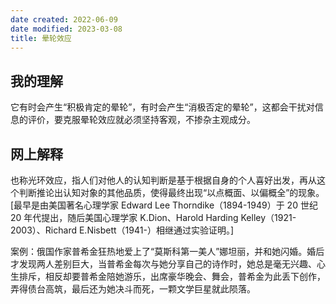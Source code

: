 ```yaml
---
date created: 2022-06-09
date modified: 2023-03-08
title: 晕轮效应
---
```


## 我的理解

它有时会产生“积极肯定的晕轮”，有时会产生“消极否定的晕轮”，这都会干扰对信息的评价，要克服晕轮效应就必须坚持客观，不掺杂主观成分。

## 网上解释

也称光环效应，指人们对他人的认知判断是基于根据自身的个人喜好出发，再从这个判断推论出认知对象的其他品质，使得最终出现“以点概面、以偏概全”的现象。[最早是由美国著名心理学家 Edward Lee Thorndike（1894-1949）于 20 世纪 20 年代提出，随后美国心理学家 K.Dion、Harold Harding Kelley（1921-2003）、Richard E.Nisbett（1941-）相继通过实验证明。]

案例：俄国作家普希金狂热地爱上了“莫斯科第一美人”娜坦丽，并和她闪婚。婚后才发现两人差别巨大，当普希金每次与她分享自己的诗作时，她总是毫无兴趣、心生排斥，相反却要普希金陪她游乐，出席豪华晚会、舞会，普希金为此丢下创作，弄得债台高筑，最后还为她决斗而死，一颗文学巨星就此陨落。
